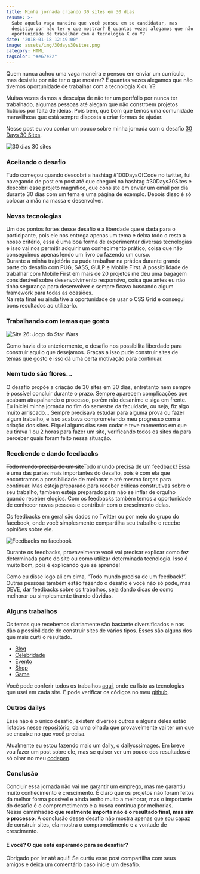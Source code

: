 ```yaml
---
title: Minha jornada criando 30 sites em 30 dias
resume: >-
  Sabe aquela vaga maneira que você pensou em se candidatar, mas
  desistiu por não ter o que mostrar? E quantas vezes alegamos que não tivemos
  oportunidade de trabalhar com a tecnologia X ou Y?
date: "2018-01-18 12:49:00"
image: assets/img/30days30sites.png
category: HTML
tagColor: "#e67e22"
---
```


Quem nunca achou uma vaga maneira e pensou em enviar um currículo, mas desistiu por não ter o que mostrar? E quantas vezes alegamos que não tivemos oportunidade de trabalhar com a tecnologia X ou Y?

Muitas vezes damos a desculpa de não ter um portfólio por nunca ter trabalhado, algumas pessoas até alegam que não constroem projetos fictícios por falta de ideias. Pois bem, que bom que temos uma comunidade maravilhosa que está sempre disposta a criar formas de ajudar.

Nesse post eu vou contar um pouco sobre minha jornada com o desafio [30 Days 30 Sites](https://www.subscribepage.com/30days30sites).

![30 dias 30 sites](assets/img/30days30sites.png "30 dias 30 sites")

### Aceitando o desafio

Tudo começou quando descobri a hashtag #100DaysOfCode no twitter, fui navegando de post em post até que cheguei na hashtag #30Days30Sites e descobri esse projeto magnífico, que consiste em enviar um email por dia durante 30 dias com um tema e uma página de exemplo. Depois disso é só colocar a mão na massa e desenvolver.

### [](https://crisgon.github.io/posts/Minha-jornada-criando-30-sites-em-30-dias/#Novas-tecnologias "Novas tecnologias")Novas tecnologias

Um dos pontos fortes desse desafio é a liberdade que é dada para o participante, pois ele nos entrega apenas um tema e deixa todo o resto a nosso critério, essa é uma boa forma de experimentar diversas tecnologias e isso vai nos permitir adquirir um conhecimento prático, coisa que não conseguimos apenas lendo um livro ou fazendo um curso.\
Durante a minha trajetória eu pude trabalhar na prática durante grande parte do desafio com PUG, SASS, GULP e Mobile First. A possibilidade de trabalhar com Mobile First em mais de 20 projetos me deu uma bagagem considerável sobre desenvolvimento responsivo, coisa que antes eu não tinha segurança para desenvolver e sempre ficava buscando algum framework para todas as ocasiões.\
Na reta final eu ainda tive a oportunidade de usar o CSS Grid e consegui bons resultados ao utiliza-lo.

### [](https://crisgon.github.io/posts/Minha-jornada-criando-30-sites-em-30-dias/#Trabalhando-com-temas-que-gosto "Trabalhando com temas que gosto")Trabalhando com temas que gosto

![Site 26: Jogo do Star Wars](assets/img/starwars.png "Site 26: Jogo do Star Wars")

Como havia dito anteriormente, o desafio nos possibilita liberdade para construir aquilo que desejamos. Graças a isso pude construir sites de temas que gosto e isso dá uma certa motivação para continuar.

### [](https://crisgon.github.io/posts/Minha-jornada-criando-30-sites-em-30-dias/#Nem-tudo-sao-flores%E2%80%A6 "Nem tudo são flores…")Nem tudo são flores…

O desafio propõe a criação de 30 sites em 30 dias, entretanto nem sempre é possível concluir durante o prazo. Sempre aparecem complicações que acabam atrapalhando o processo, porém não desanime e siga em frente.\
Eu iniciei minha jornada no fim do semestre da faculdade, ou seja, fiz algo muito arriscado… Sempre precisava estudar para alguma prova ou fazer algum trabalho, e isso acabava comprometendo meu progresso com a criação dos sites. Fiquei alguns dias sem codar e teve momentos em que eu tirava 1 ou 2 horas para fazer um site, verificando todos os sites da para perceber quais foram feito nessa situação.

### [](https://crisgon.github.io/posts/Minha-jornada-criando-30-sites-em-30-dias/#Recebendo-e-dando-feedbacks "Recebendo e dando feedbacks")Recebendo e dando feedbacks

~~Todo mundo precisa de um site~~Todo mundo precisa de um feedback! Essa é uma das partes mais importantes do desafio, pois é com ela que encontramos a possibilidade de melhorar e até mesmo forças para continuar. Mas esteja preparado para receber criticas construtivas sobre o seu trabalho, também esteja preparado para não se inflar de orgulho quando receber elogios. Com os feedbacks também temos a oportunidade de conhecer novas pessoas e contribuir com o crescimento delas.

Os feedbacks em geral são dados no Twitter ou por meio do grupo do facebook, onde você simplesmente compartilha seu trabalho e recebe opiniões sobre ele.

![Feedbacks no facebook](assets/img/feedbacks.png "Feedbacks no facebook")

Durante os feedbacks, provavelmente você vai precisar explicar como fez determinada parte do site ou como utilizar determinada tecnologia. Isso é muito bom, pois é explicando que se aprende!

Como eu disse logo ali em cima, “Todo mundo precisa de um feedback!”. Outras pessoas também estão fazendo o desafio e você não só pode, mas DEVE, dar feedbacks sobre os trabalhos, seja dando dicas de como melhorar ou simplesmente tirando dúvidas.

### [](https://crisgon.github.io/posts/Minha-jornada-criando-30-sites-em-30-dias/#Alguns-trabalhos "Alguns trabalhos")Alguns trabalhos

Os temas que recebemos diariamente são bastante diversificados e nos dão a possibilidade de construir sites de vários tipos. Esses são alguns dos que mais curti o resultado.

- [Blog](https://crisgon.github.io/30Days30Sites/blog/index.html)
- [Celebridade](https://crisgon.github.io/30Days30Sites/celebrity/default.html)
- [Evento](https://crisgon.github.io/30Days30Sites/events/default.html)
- [Shop](https://crisgon.github.io/30Days30Sites/fashion/index.html)
- [Game](https://crisgon.github.io/30Days30Sites/game/src/index.html)

Você pode conferir todos os trabalhos [aqui](https://crisgon.github.io/30Days30Sites/projects/index.html), onde eu listo as tecnologias que usei em cada site. E pode verificar os códigos no meu [github](https://github.com/crisgon/30Days30Sites).

### [](https://crisgon.github.io/posts/Minha-jornada-criando-30-sites-em-30-dias/#Outros-dailys "Outros dailys")Outros dailys

Esse não é o único desafio, existem diversos outros e alguns deles estão listados nesse [repositório](https://github.com/AlexsandroSA/daily-programming-challenges), da uma olhada que provavelmente vai ter um que se encaixe no que você precisa.

Atualmente eu estou fazendo mais um daily, o dailycssimages. Em breve vou fazer um post sobre ele, mas se quiser ver um pouco dos resultados é só olhar no meu [codepen](https://codepen.io/collection/DjydKR/).

### [](https://crisgon.github.io/posts/Minha-jornada-criando-30-sites-em-30-dias/#Conclusao "Conclusão")Conclusão

Concluir essa jornada não vai me garantir um emprego, mas me garantiu muito conhecimento e crescimento. É claro que os projetos não foram feitos da melhor forma possível e ainda tenho muito a melhorar, mas o importante do desafio é o comprometimento e a busca continua por melhorias.\
Nessa caminhada**o que realmente importa não é o resultado final, mas sim o processo**. A conclusão desse desafio não mostra apenas que sou capaz de construir sites, ela mostra o comprometimento e a vontade de crescimento.

#### [](https://crisgon.github.io/posts/Minha-jornada-criando-30-sites-em-30-dias/#E-voce-O-que-esta-esperando-para-se-desafiar "E você? O que está esperando para se desafiar?")E você? O que está esperando para se desafiar?

Obrigado por ler até aqui!! Se curtiu esse post compartilha com seus amigos e deixa um comentário caso inicie um desafio.
